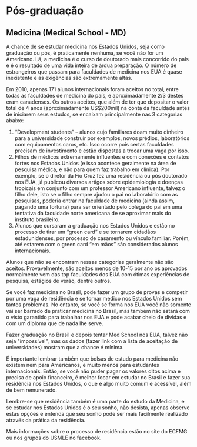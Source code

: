 # Pós-graduação

## Medicina (Medical School - MD)

A chance de se estudar medicina nos Estados Unidos, seja como graduação ou pós, é praticamente nenhuma, se você não for um Americano. Lá, a medicina é o curso de doutorado mais concorrido do país e é o resultado de uma vida inteira de árdua preparação. O número de estrangeiros que passam para faculdades de medicina nos EUA é quase inexistente e as exigências são extremamente altas. 

Em 2010, apenas 171 alunos internacionais foram aceitos no total, entre todas as faculdades de medicina do país, e aproximadamente 2/3 destes eram canadenses. Os outros aceitos, que além de ter que depositar o valor total de 4 anos (aproximadamente US$200mil) na conta da faculdade antes de iniciarem seus estudos, se encaixam principalmente nas 3 categorias abaixo:

1. 	“Development students” – alunos cujo familiares doam muito dinheiro para a universidade construir por exemplos, novos prédios, laboratórios com equipamentos caros, etc. Isso ocorre pois certas faculdades precisam de investimento e estão dispostas a trocar uma vaga por isso.
2. 	Filhos de médicos extremamente influentes e com conexões e contatos fortes nos Estados Unidos (e isso acontece geralmente na área de pesquisa médica, e não para quem faz trabalho em clínica). Por exemplo, se o diretor da Fio Cruz fez uma residência ou pós doutorado nos EUA, já publicou diversos artigos sobre epidemiologia e doenças tropicais em conjunto com um professor Americano influente, talvez o filho dele, isto se o filho sempre ajudou o pai no laboratório com as pesquisas, poderia entrar na faculdade de medicina (ainda assim, pagando uma fortuna) para ser orientado pelo colega do pai em uma tentativa da faculdade norte americana de  se aproximar mais do instituto brasileiro.
3. 	Alunos que cursaram a graduação nos Estados Unidos e estão no processo de tirar um “green card” e se tornarem cidadãos estadunidenses, por processo de casamento ou vínculo familiar. Porém, até estarem com o green card “em mãos” são considerados alunos internacionais.
   

Alunos que não se encontram nessas categorias geralmente não são aceitos. Provavelmente, são aceitos menos de 10-15 por ano os aprovados normalmente vem das top faculdades dos EUA com ótimas experiências de pesquisa, estágios de verão, dentre outros.

Se você faz medicina no Brasil, pode fazer um grupo de provas e competir por uma vaga de residência e se tornar medico nos Estados Unidos sem tantos problemas. No entanto, se você se forma nos EUA você não somente vai ser barrado de praticar medicina no Brasil, mas também não estará com o visto garantido para trabalhar nos EUA e pode acabar cheio de dívidas e com um diploma que de nada lhe serve.

Fazer graduação no Brasil e depois tentar Med School nos EUA, talvez não seja "impossível", mas os dados (fazer link com a lista de aceitação de universidades) mostram que a chance é mínima.

É importante lembrar também que bolsas de estudo para medicina não existem nem para Americanos, e muito menos para estudantes internacionais. Então, se você não puder pagar os valores ditos acima e precisa de apoio financeiro, é melhor focar em estudar no Brasil e fazer sua residência nos Estados Unidos, o que é algo muito comum e acessível, além de bem remunerado.

Lembre-se que residência também é uma parte do estudo da Medicina, e se estudar nos Estados Unidos é o seu sonho, não desista, apenas observe estas opções e entenda que seu sonho pode ser mais facilmente realizado através da prática da residência.

Mais informações sobre o processo de residência estão no site do ECFMG ou nos grupos do USMLE no facebook.
